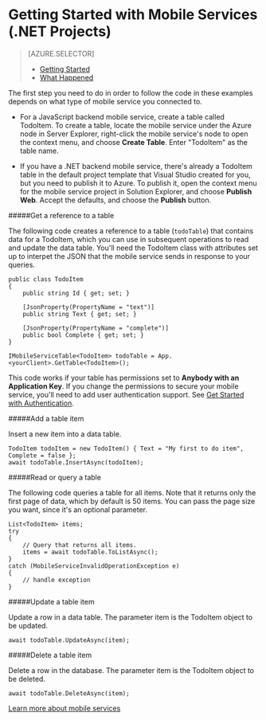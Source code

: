 <properties
	pageTitle="Get Started with a Visual Studio .NET mobile services project (Connected Services) | Windows Azure"
	description="How to get started with Azure Mobile Services in a Visual Studio .NET project"
	services="mobile-services"
	documentationCenter=""
	authors="patshea123"
	manager="douge"
	editor=""/>

<tags 
	ms.service="mobile-services" 
	ms.date="09/17/2015" 
	wacn.date=""/>

# Getting Started with Mobile Services (.NET Projects)

> [AZURE.SELECTOR]
> - [Getting Started](/documentation/articles/vs-mobile-services-dotnet-getting-started)
> - [What Happened](/documentation/articles/vs-mobile-services-dotnet-what-happened)

The first step you need to do in order to follow the code in these examples depends on what type of mobile service you connected to.

- For a JavaScript backend mobile service, create a table called TodoItem.  To create a table,  locate the mobile service under the Azure node in Server Explorer, right-click the mobile service's node to open the context menu, and choose **Create Table**. Enter "TodoItem" as the table name.

- If you have a .NET backend mobile service, there's already a TodoItem table in the default project template that Visual Studio created for you, but you need to publish it to Azure. To publish it, open the context menu for the mobile service project in Solution Explorer, and choose **Publish Web**. Accept the defaults, and choose the **Publish** button.

#####Get a reference to a table

The following code creates a reference to a table (`todoTable`) that contains data for a TodoItem, which you can use in subsequent operations to read and update the data table. You'll need the TodoItem class with attributes set up to interpet the JSON that the mobile service sends in response to your queries.

	public class TodoItem
    {
        public string Id { get; set; }

        [JsonProperty(PropertyName = "text")]
        public string Text { get; set; }

        [JsonProperty(PropertyName = "complete")]
        public bool Complete { get; set; }
    }

	IMobileServiceTable<TodoItem> todoTable = App.<yourClient>.GetTable<TodoItem>();

This code works if your table has permissions set to **Anybody with an Application Key**. If you change the permissions to secure your mobile service, you'll need to add user authentication support. See [Get Started with Authentication](/documentation/articles/mobile-services-dotnet-backend-windows-universal-dotnet-get-started-users).

#####Add a table item 

Insert a new item into a data table.

	TodoItem todoItem = new TodoItem() { Text = "My first to do item", Complete = false };
	await todoTable.InsertAsync(todoItem);

#####Read or query a table 

The following code queries a table for all items. Note that it returns only the first page of data, which by default is 50 items. You can pass the page size you want, since it's an optional parameter.

    List<TodoItem> items;
    try
    {
        // Query that returns all items.   
        items = await todoTable.ToListAsync();             
    }
    catch (MobileServiceInvalidOperationException e)
    {
        // handle exception
    }


#####Update a table item

Update a row in a data table. The parameter item is the TodoItem object to be updated.

	await todoTable.UpdateAsync(item);

#####Delete a table item

Delete a row in the database. The parameter item is the TodoItem object to be deleted.

	await todoTable.DeleteAsync(item);


[Learn more about mobile services](/services/mobile-services) 